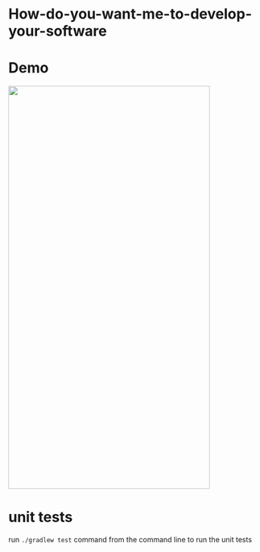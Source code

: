 # How-do-you-want-me-to-develop-your-software

# Demo
<img src="https://user-images.githubusercontent.com/1331230/118990042-2b762100-b9a0-11eb-9d85-988f7ed11881.gif" width="400" height="800"/>

# unit tests
run `./gradlew test` command from the command line to run the unit tests
